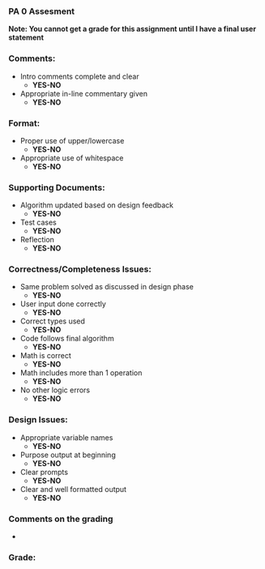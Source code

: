 
### PA 0 Assesment

**Note: You cannot get a grade for this assignment until I have a final user statement**

### Comments:
- Intro comments complete and clear
    - **YES-NO**
- Appropriate in-line commentary given
    - **YES-NO**

### Format:
- Proper use of upper/lowercase
    - **YES-NO**
- Appropriate use of whitespace
    - **YES-NO**

### Supporting Documents:
- Algorithm updated based on design feedback
    - **YES-NO**
- Test cases
    - **YES-NO**
- Reflection
    - **YES-NO**

### Correctness/Completeness Issues:
- Same problem solved as discussed in design phase
    - **YES-NO**
- User input done correctly
    - **YES-NO**
- Correct types used
    - **YES-NO**
- Code follows final algorithm
    - **YES-NO**
- Math is correct
    - **YES-NO**
- Math includes more than 1 operation
    - **YES-NO**
- No other logic errors
    - **YES-NO**

### Design Issues:
- Appropriate variable names
    - **YES-NO**
- Purpose output at beginning
    - **YES-NO**
- Clear prompts
    - **YES-NO**
- Clear and well formatted output
    - **YES-NO**

### Comments on the grading
- 
### Grade: 